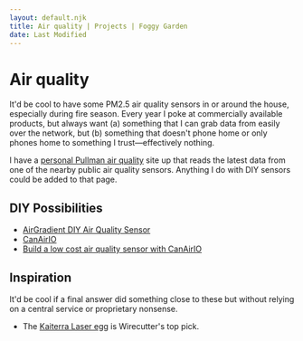 ```yaml
---
layout: default.njk
title: Air quality | Projects | Foggy Garden
date: Last Modified
---
```


# Air quality

It'd be cool to have some PM2.5 air quality sensors in or around the house, especially during fire season. Every year I poke at commercially available products, but always want (a) something that I can grab data from easily over the network, but (b) something that doesn't phone home or only phones home to something I trust—effectively nothing.

I have a [personal Pullman air quality](https://air.jeremyfelt.com) site up that reads the latest data from one of the nearby public air quality sensors. Anything I do with DIY sensors could be added to that page.

## DIY Possibilities

* [AirGradient DIY Air Quality Sensor](https://www.airgradient.com/diy/)
* [CanAirIO](https://github.com/kike-canaries)
* [Build a low cost air quality sensor with CanAirIO](https://www.hackster.io/canairio/build-a-low-cost-air-quality-sensor-with-canairio-bbf647)

## Inspiration

It'd be cool if a final answer did something close to these but without relying on a central service or proprietary nonsense.

* The [Kaiterra Laser egg](https://www.kaiterra.com/en/laser-egg-co2/) is Wirecutter's top pick.
